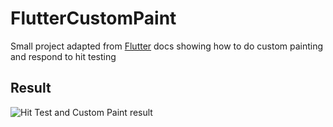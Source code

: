 # FlutterCustomPaint
Small project adapted from [Flutter](https://flutter.io/) docs showing how to do custom painting and respond to hit testing

## Result
![Hit Test and Custom Paint result](https://media.giphy.com/media/nmKwRZWfcf259PBkRY/giphy.gif)
